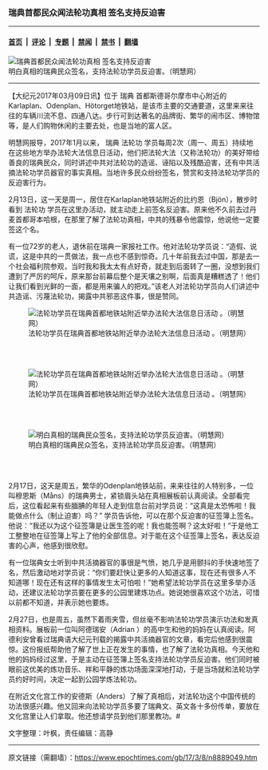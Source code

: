 ### 瑞典首都民众闻法轮功真相 签名支持反迫害

---

#### [首页](../../../..?n8889049) &nbsp;|&nbsp; [评论](../../../../../epoch-comment?n8889049) &nbsp;|&nbsp; [专题](../../../../../epoch-special?n8889049) &nbsp;|&nbsp; [禁闻](../../../../../epoch-news?n8889049) &nbsp;|&nbsp; [禁书](../../../../../books?n8889049) &nbsp;|&nbsp; [翻墙](https://github.com/gfw-breaker/nogfw/blob/master/README.md?n8889049)


<div><img alt="瑞典首都民众闻法轮功真相 签名支持反迫害" class="attachment-djy_600_400 size-djy_600_400 wp-post-image" src="https://i.epochtimes.com/assets/uploads/2017/03/1-37-600x400.jpg"/>
<div class="caption">
 明白真相的瑞典民众签名，支持法轮功学员反迫害。（明慧网）
</div></div><hr/><div class="post_content" id="artbody" itemprop="articleBody">
 <!-- article content begin -->
 <p>
  【大纪元2017年03月09日讯】位于
  <ok href="https://www.epochtimes.com/gb/tag/%E7%91%9E%E5%85%B8.html">
   瑞典
  </ok>
  首都斯德哥尔摩市中心附近的Karlaplan、Odenplan、Hötorget地铁站，是该市主要的交通要道，这里来来往往的车辆川流不息、四通八达。步行可到达著名的品牌街、繁华的闹市区、博物馆等，是人们购物休闲的主要去处，也是当地的富人区。
 </p>
 <p>
  明慧网报导，2017年1月以来，
  <ok href="https://www.epochtimes.com/gb/tag/%E7%91%9E%E5%85%B8.html">
   瑞典
  </ok>
  <ok href="https://www.epochtimes.com/gb/tag/%E6%B3%95%E8%BD%AE%E5%8A%9F.html">
   法轮功
  </ok>
  学员每周2次（周一、周五）持续地在这些地方举办法轮大法信息日活动，他们把法轮大法（又称法轮功）的美好带给善良的瑞典民众，同时讲述中共对法轮功的造谣、诬陷以及残酷迫害，还有中共活摘法轮功学员器官的事实真相。当地许多民众纷纷签名，赞赏和支持法轮功学员的反迫害行为。
 </p>
 <p>
  2月13日，这一天是周一，居住在Karlaplan地铁站附近的比约恩（Bjön），散步时看到
  <ok href="https://www.epochtimes.com/gb/tag/%E6%B3%95%E8%BD%AE%E5%8A%9F.html">
   法轮功
  </ok>
  学员在这里办活动，就主动走上前签名反迫害。原来他不久前去过丹麦首都哥本哈根，在那里了解了法轮功真相，中共的残暴令他震惊，他说他一定要签这个名。
 </p>
 <p>
  有一位72岁的老人，退休前在瑞典一家报社工作。他对法轮功学员说：“造假、说谎，这是中共的一贯做法，我一点也不感到惊奇。几十年前我去过中国，那是去一个社会福利院参观，当时我和我太太有点好奇，就走到后面转了一圈，没想到我们遭到了严厉的呵斥，原来那台前幕后整个是天壤之别啊，后面真是糟糕透了！他们让我们看到光鲜的一面，都是用来骗人的把戏。”该老人对法轮功学员向人们讲述中共造谣、污蔑法轮功，揭露中共邪恶这件事，很是赞同。
 </p>
 <figure class="wp-caption aligncenter" style="width: 450px">
  <ok href=" http://www.minghui.org/mh/article_images/2017-3-4-sweden4025_02.jpg" target="_blank">
   <img alt="法轮功学员在瑞典首都地铁站附近举办法轮大法信息日活动 。（明慧网）" class="size-medium" src=" http://www.minghui.org/mh/article_images/2017-3-4-sweden4025_02.jpg"/>
  </ok>
  <br/><figcaption class="wp-caption-text">
   法轮功学员在瑞典首都地铁站附近举办法轮大法信息日活动 。（明慧网）
  </figcaption><br/>
 </figure><br/>
 <figure class="wp-caption aligncenter" style="width: 450px">
  <ok href=" http://www.minghui.org/mh/article_images/2017-3-4-sweden4025_03.jpg" target="_blank">
   <img alt="法轮功学员在瑞典首都地铁站附近举办法轮大法信息日活动 。（明慧网）" class="size-medium" src=" http://www.minghui.org/mh/article_images/2017-3-4-sweden4025_03.jpg"/>
  </ok>
  <br/><figcaption class="wp-caption-text">
   法轮功学员在瑞典首都地铁站附近举办法轮大法信息日活动 。（明慧网）
  </figcaption><br/>
 </figure><br/>
 <figure class="wp-caption aligncenter" style="width: 450px">
  <ok href=" http://www.minghui.org/mh/article_images/2017-3-4-sweden4025_04.jpg" target="_blank">
   <img alt="明白真相的瑞典民众签名，支持法轮功学员反迫害。（明慧网）" class="size-medium" src=" http://www.minghui.org/mh/article_images/2017-3-4-sweden4025_04.jpg"/>
  </ok>
  <br/><figcaption class="wp-caption-text">
   明白真相的瑞典民众签名，支持法轮功学员反迫害。（明慧网）
  </figcaption><br/>
 </figure><br/>
 <p>
  2月17日，这天是周五，繁华的Odenplan地铁站前，来来往往的人特别多，一位叫穆恩斯（Måns）的瑞典男士，紧锁眉头站在真相展板前认真阅读。全部看完后，这位看起来有些腼腆的年轻人走到信息台前对学员说：“这真是太恐怖啦！我能做点什么（制止迫害）吗？” 学员告诉他，可以在那个反迫害的征签簿上签名。他说：“我还以为这个征签簿是让医生签的呢！我也能签啊？这太好啦！”于是他工工整整地在征签簿上写上了他的全部信息。对于能在这个征签簿上签名，表达反迫害的心声，他感到很欣慰。
 </p>
 <p>
  有一位瑞典女士听到中共活摘器官的事很是气愤，她几乎是用颤抖的手快速地签了名，然后激动地对学员说：“你们要赶快让更多的人知道这事，现在还有很多人不知道哪！现在还有这样的事情发生太可怕啦！”她希望法轮功学员在这里多举办活动，还建议法轮功学员要在更多的公园里建炼功点。她说她很喜欢这个功法，可惜以前都不知道，并表示她也要炼。
 </p>
 <p>
  2月27日，也是周五，虽然下着雨夹雪，但丝毫不影响法轮功学员演示功法和发真相资料。展板前一位叫阿德瑞安（Adrian ）的高中生和他的妈妈在认真阅读。阿德利安曾看过瑞典语大纪元刊载的揭露中共活摘器官的文章，看完后他感到很震惊。这份报纸帮助他了解了世上正在发生的事情，也了解了法轮功真相。今天他和他的妈妈经过这里，于是主动在征签簿上签名支持法轮功学员反迫害。他们同时被眼前这优美的炼功音乐、祥和平静的炼功场面深深地打动，于是当场就和法轮功学员约好时间，决定一起到公园学炼法轮功。
 </p>
 <p>
  在附近文化宫工作的安德斯（Anders）了解了真相后，对法轮功这个中国传统的功法很感兴趣。他又回来向法轮功学员多要了瑞典文、英文各十多份传单，要放在文化宫里让人们拿取。他还想请学员到他们那里教功。#
 </p>
 <p>
  文字整理：叶枫，责任编辑：高静
 </p>
 <!-- article content end -->
 <div id="below_article_ad">
 </div>
</div>


---

原文链接（需翻墙）：https://www.epochtimes.com/gb/17/3/8/n8889049.htm